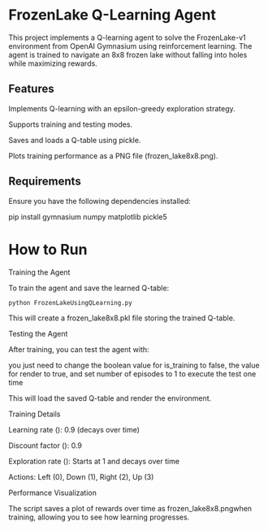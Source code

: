 # FrozenLake Q-Learning Agent

This project implements a Q-learning agent to solve the FrozenLake-v1 environment from OpenAI Gymnasium using reinforcement learning. The agent is trained to navigate an 8x8 frozen lake without falling into holes while maximizing rewards.

## Features

Implements Q-learning with an epsilon-greedy exploration strategy.

Supports training and testing modes.

 Saves and loads a Q-table using pickle.

 Plots training performance as a PNG file (frozen_lake8x8.png).

## Requirements

Ensure you have the following dependencies installed:

pip install gymnasium numpy matplotlib pickle5

# How to Run

Training the Agent

To train the agent and save the learned Q-table:
```
python FrozenLakeUsingQLearning.py
```

This will create a frozen_lake8x8.pkl file storing the trained Q-table.

Testing the Agent

After training, you can test the agent with:

you just need to change the boolean value for is_training to false, the value for render to true, and set number of episodes to 1 to execute the test one time

This will load the saved Q-table and render the environment.

Training Details

Learning rate (): 0.9 (decays over time)

Discount factor (): 0.9

Exploration rate (): Starts at 1 and decays over time

Actions: Left (0), Down (1), Right (2), Up (3)

Performance Visualization

The script saves a plot of rewards over time as frozen_lake8x8.pngwhen training, allowing you to see how learning progresses.



